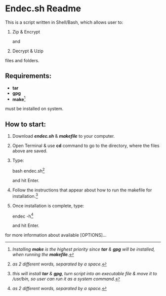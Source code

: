 # Endec.sh Readme

This is a script written in Shell/Bash, which allows user to:

1. Zip & Encrypt

      and

2. Decrypt & Uzip

files and folders.

## Requirements:

- **tar**
- **gpg** 
- **make**[^3]

must be installed on system.

## How to start:

1. Download ***endec.sh*** & ***makefile*** to your computer.

2. Open Terminal & use **cd** command to go to the directory, where the files above are saved.

3. Type: 

    bash endec.sh[^1]

    and hit Enter.

4. Follow the instructions that appear about how to run the makefile for installation.[^2]

5. Once installation is complete, type:

    endec -h[^1]

    and hit Enter.

for more information about available [OPTIONS]...

[^1]: *as 2 different words, separated by a space.*

[^2]: *this will install **tar** & **gpg**, turn script into an executable file & move it to /usr/bin, so user can run it as a system command.*

[^3]: *Installing ***make*** is the highest priority since ***tar*** & ***gpg*** will be installed, when running the ***makefile***.*
